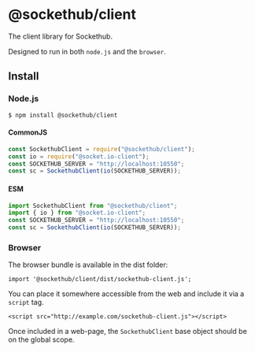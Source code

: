 # @sockethub/client

The client library for Sockethub.

Designed to run in both `node.js` and the `browser`.

## Install

### Node.js

`$ npm install @sockethub/client`

#### CommonJS

```javascript
const SockethubClient = require("@sockethub/client");
const io = require("@socket.io-client");
const SOCKETHUB_SERVER = "http://localhost:10550";
const sc = SockethubClient(io(SOCKETHUB_SERVER));
```

#### ESM

```javascript
import SockethubClient from "@sockethub/client";
import { io } from "@socket.io-client";
const SOCKETHUB_SERVER = "http://localhost:10550";
const sc = SockethubClient(io(SOCKETHUB_SERVER));
```

### Browser

The browser bundle is available in the dist folder:

```
import '@sockethub/client/dist/sockethub-client.js';
```

You can place it somewhere accessible from the web and include it via a `script`
tag.

```
<script src="http://example.com/sockethub-client.js"></script>
```

Once included in a web-page, the `SockethubClient` base object should be on the
global scope.
